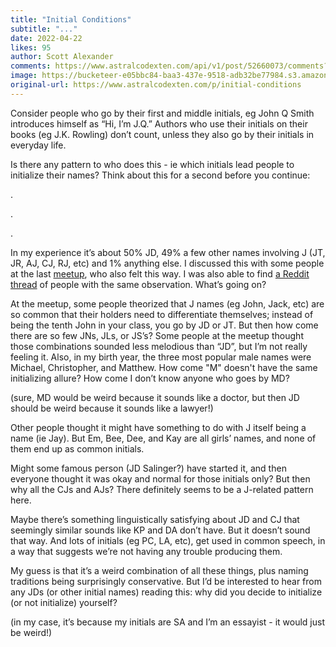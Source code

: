 ```yaml
---
title: "Initial Conditions"
subtitle: "..."
date: 2022-04-22
likes: 95
author: Scott Alexander
comments: https://www.astralcodexten.com/api/v1/post/52660073/comments?&all_comments=true
image: https://bucketeer-e05bbc84-baa3-437e-9518-adb32be77984.s3.amazonaws.com/public/images/b8d69795-3c95-4a3a-8c91-c2b825618681_1000x600.jpeg
original-url: https://www.astralcodexten.com/p/initial-conditions
---
```

Consider people who go by their first and middle initials, eg John Q Smith introduces himself as “Hi, I’m J.Q.” Authors who use their initials on their books (eg J.K. Rowling) don’t count, unless they also go by their initials in everyday life. 

Is there any pattern to who does this - ie which initials lead people to initialize their names? Think about this for a second before you continue:

.

.

.

In my experience it’s about 50% JD, 49% a few other names involving J (JT, JR, AJ, CJ, RJ, etc) and 1% anything else. I discussed this with some people at the last [meetup](https://astralcodexten.substack.com/p/irvine-meetup-this-monday?s=w), who also felt this way. I was also able to find [a Reddit thread](https://www.reddit.com/r/AskReddit/comments/puprx/hey_reddit_why_are_some_sets_of_initials_commonly/) of people with the same observation. What’s going on?

At the meetup, some people theorized that J names (eg John, Jack, etc) are so common that their holders need to differentiate themselves; instead of being the tenth John in your class, you go by JD or JT. But then how come there are so few JNs, JLs, or JS’s? Some people at the meetup thought those combinations sounded less melodious than “JD”, but I’m not really feeling it. Also, in my birth year, the three most popular male names were Michael, Christopher, and Matthew. How come "M" doesn't have the same initializing allure? How come I don’t know anyone who goes by MD?

(sure, MD would be weird because it sounds like a doctor, but then JD should be weird because it sounds like a lawyer!)

Other people thought it might have something to do with J itself being a name (ie Jay). But Em, Bee, Dee, and Kay are all girls’ names, and none of them end up as common initials.

Might some famous person (JD Salinger?) have started it, and then everyone thought it was okay and normal for those initials only? But then why all the CJs and AJs? There definitely seems to be a J-related pattern here.

Maybe there’s something linguistically satisfying about JD and CJ that seemingly similar sounds like KP and DA don’t have. But it doesn’t sound that way. And lots of initials (eg PC, LA, etc), get used in common speech, in a way that suggests we’re not having any trouble producing them.

My guess is that it’s a weird combination of all these things, plus naming traditions being surprisingly conservative. But I’d be interested to hear from any JDs (or other initial names) reading this: why did you decide to initialize (or not initialize) yourself?

(in my case, it’s because my initials are SA and I’m an essayist - it would just be weird!)
